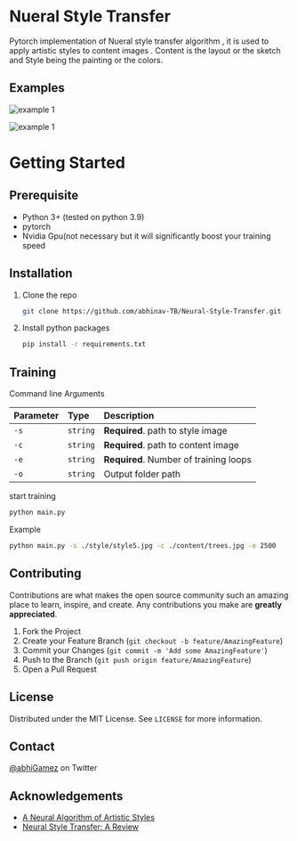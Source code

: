 


# Nueral Style Transfer
Pytorch implementation of Nueral style transfer algorithm , it is used to apply artistic styles to content images .  Content is the layout or the sketch and Style being the painting or the colors.

  

## Examples

  

![example 1](https://objectstorage.ap-hyderabad-1.oraclecloud.com/n/ax9kets4h5ld/b/github/o/example1.png)

![example 1](https://objectstorage.ap-hyderabad-1.oraclecloud.com/n/ax9kets4h5ld/b/github/o/example2.png)
# Getting Started

## Prerequisite

 - Python 3+ (tested on python 3.9)
 - pytorch
 - Nvidia Gpu(not necessary but it will significantly boost your training speed
 
 

## Installation

1. Clone the repo
   ```sh
   git clone https://github.com/abhinav-TB/Neural-Style-Transfer.git
   ```
3. Install python packages
   ```sh
   pip install -r requirements.txt
   ```
  
 
 ## Training
 

Command line Arguments

 | Parameter | Type     | Description                |
| :-------- | :------- | :------------------------- |
| `-s` | `string` | **Required**. path to style image |
| `-c` | `string` | **Required**. path to content image |
| `-e` | `string` | **Required**. Number of training loops |
| `-o` | `string` |  Output folder path |

start training
   ```sh
   python main.py
   ```
Example
   ```sh
   python main.py -s ./style/style5.jpg -c ./content/trees.jpg -e 2500 
   ```

<!-- CONTRIBUTING -->
## Contributing

Contributions are what makes the open source community such an amazing place to  learn, inspire, and create. Any contributions you make are **greatly appreciated**.

1. Fork the Project
2. Create your Feature Branch (`git checkout -b feature/AmazingFeature`)
3. Commit your Changes (`git commit -m 'Add some AmazingFeature'`)
4. Push to the Branch (`git push origin feature/AmazingFeature`)
5. Open a Pull Request
<!-- LICENSE -->
##  License

Distributed under the MIT License. See `LICENSE` for more information.

<!-- CONTACT -->
## Contact

[@abhiGamez](https://twitter.com/abhiGamez) on Twitter

## Acknowledgements

 - [A Neural Algorithm of Artistic Styles](https://arxiv.org/abs/1508.06576)
 - [Neural Style Transfer: A Review](https://arxiv.org/abs/1705.04058)
